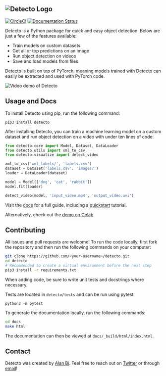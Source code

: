 ![Detecto Logo](assets/logo_words.svg)
--------------------------------------

[![CircleCI](https://circleci.com/gh/alankbi/detecto/tree/master.svg?style=svg)](https://circleci.com/gh/alankbi/detecto/tree/master)
[![Documentation Status](https://readthedocs.org/projects/detecto/badge/?version=latest)](https://detecto.readthedocs.io/en/latest/?badge=latest)


Detecto is a Python package for quick and easy object detection. Below are just a few of the features available:

* Train models on custom datasets
* Get all or top predictions on an image
* Run object detection on videos
* Save and load models from files

Detecto is built on top of PyTorch, meaning models trained with Detecto can easily be extracted and used with PyTorch code. 

![Video demo of Detecto](assets/demo.gif)

## Usage and Docs

To install Detecto using pip, run the following command:

`pip3 install detecto`

After installing Detecto, you can train a machine learning model on a custom dataset and run object detection on a video with under ten lines of code:

```python
from detecto.core import Model, Dataset, DataLoader
from detecto.utils import xml_to_csv
from detecto.visualize import detect_video

xml_to_csv('xml_labels/', 'labels.csv')
dataset = Dataset('labels.csv', 'images/')
loader = DataLoader(dataset)

model = Model(['dog', 'cat', 'rabbit'])
model.fit(loader)

detect_video(model, 'input_video.mp4', 'output_video.avi')
```

Visit the [docs](https://detecto.readthedocs.io/) for a full guide, including a [quickstart](https://detecto.readthedocs.io/en/latest/usage/quickstart.html) tutorial.

Alternatively, check out the [demo on Colab](https://colab.research.google.com/drive/1ISaTV5F-7b4i2QqtjTa7ToDPQ2k8qEe0).  

## Contributing

All issues and pull requests are welcome! To run the code locally, first fork the repository and then run the following commands on your computer: 

```bash
git clone https://github.com/<your-username>/detecto.git
cd detecto
# Recommended to create a virtual environment before the next step
pip3 install -r requirements.txt
```

When adding code, be sure to write unit tests and docstrings where necessary. 

Tests are located in `detecto/tests` and can be run using pytest:

`python3 -m pytest`

To generate the documentation locally, run the following commands:

```bash
cd docs
make html
```

The documentation can then be viewed at `docs/_build/html/index.html`.

## Contact

Detecto was created by [Alan Bi](https://www.alanbi.com/). Feel free to reach out on [Twitter](https://twitter.com/alankbi) or through [email](mailto:alan.bi326@gmail.com)!
